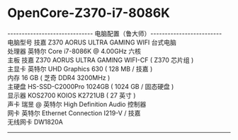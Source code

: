 # OpenCore-Z370-i7-8086K

------------------------------ 电脑配置（鲁大师）-------------------------  
  电脑型号            技嘉 Z370 AORUS ULTRA GAMING WIFI 台式电脑  
  处理器              英特尔 Core i7-8086K @ 4.00GHz 六核  
  主板                技嘉 Z370 AORUS ULTRA GAMING WIFI-CF ( Z370 芯片组 )  
  主显卡              英特尔 UHD Graphics 630 ( 128 MB / 技嘉 )  
  内存                16 GB ( 芝奇 DDR4 3200MHz )  
  主硬盘               HS-SSD-C2000Pro 1024GB ( 1024 GB / 固态硬盘 )  
  显示器              KOS2700 KOIOS K2721UB ( 27 英寸  )  
  声卡                瑞昱  @ 英特尔 High Definition Audio 控制器  
  网卡                英特尔 Ethernet Connection  I219-V / 技嘉  
  无线网卡            DW1820A  
  
-------------------------------------------------------------------------
